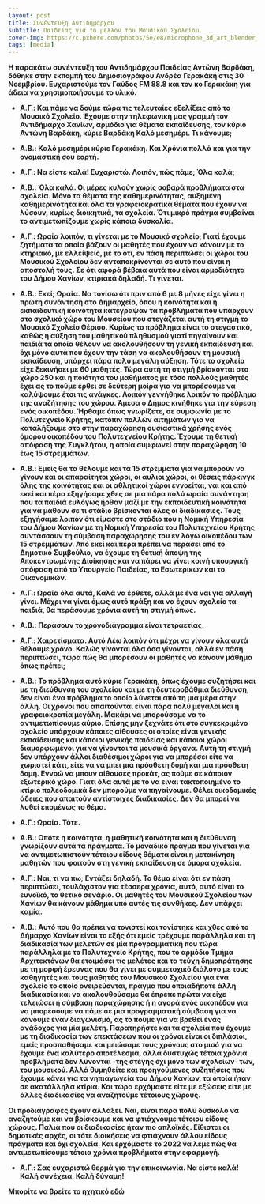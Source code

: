 ```yaml
---
layout: post
title: Συνέντευξη Αντιδημάρχου
subtitle: Παιδείας για το μέλλον του Μουσικού Σχολείου.
cover-img: https://c.pxhere.com/photos/5e/e8/microphone_3d_art_blender_party_media_communication_mic-824065.jpg!d
tags: [media]
---
```

<p><strong>
Η παρακάτω συνέντευξη του Αντιδημάρχου Παιδείας Αντώνη Βαρδάκη, δόθηκε στην εκπομπή του Δημοσιογράφου Ανδρέα Γερακάκη 
στις 30 Νοεμβρίου.
Ευχαριστούμε τον Γαύδος FM 88.8 και τον κο Γερακάκη για άδεια να χρησιμοποιήσουμε το υλικό.
<strong></p>


- Α.Γ.:
Και πάμε να δούμε τώρα τις τελευταίες εξελίξεις από το Μουσικό Σχολείο. Έχουμε στην τηλεφωνική μας γραμμή τον Αντιδήμαρχο Χανίων, αρμόδιο για θέματα εκπαίδευσης, τον κύριο Αντώνη Βαρδάκη, κύριε  Βαρδάκη Καλό μεσημέρι. Τι κάνουμε;

- Α.Β.:
Καλό μεσημέρι κύριε Γερακάκη. Και Χρόνια πολλά και για την ονομαστική σου εορτή.

- Α.Γ.:
Να είστε καλά! Ευχαριστώ. Λοιπόν, πώς πάμε; Όλα καλά;

- Α.Β.:
Όλα καλά. Οι μέρες κυλούν χωρίς σοβαρά προβλήματα στα σχολεία. Μόνο τα θέματα της καθημερινότητας, αυξημένη καθημερινότητα και όλα τα γραφειοκρατικά θέματα που έχουν να λύσουν, κυρίως διοικητικά, τα σχολεία. Ότι μικρό πράγμα συμβαίνει το αντιμετωπίζουμε χωρίς κάποια δυσκολία.

- Α.Γ.:
Ωραία λοιπόν, τι γίνεται με το Μουσικό σχολείο; Γιατί έχουμε ζητήματα τα οποία βάζουν οι μαθητές που έχουν να κάνουν με το κτηριακό, με ελλείψεις, με το ότι, εν πάση περιπτώσει οι χώροι του Μουσικού Σχολείου δεν ανταποκρίνονται σε αυτό που είναι η αποστολή τους. Σε ότι αφορά βέβαια αυτά που είναι αρμοδιότητα του Δήμου Χανίων, κτιριακά δηλαδή. Τι γίνεται.

- Α.Β.:
Εκεί; Ωραία. Να τονίσω ότι πριν από 6 με 8 μήνες είχε γίνει η πρώτη συνάντηση στο Δημαρχείο, όπου η κοινότητα και η εκπαιδευτική κοινότητα κατέγραψαν τα προβλήματα που υπάρχουν στο σχολικό χώρο του Μουσείου που στεγάζεται αυτή τη στιγμή το Μουσικό Σχολείο Θέρισο. Κυρίως το πρόβλημα είναι το στεγαστικό, καθώς η αύξηση του μαθητικού πληθυσμού γιατί πηγαίνουν και παιδιά τα οποία θέλουν να ακολουθήσουν τη γενική εκπαίδευση και όχι μόνο αυτά που έχουν την τάση να ακολουθήσουν τη μουσική εκπαίδευση, υπάρχει πάρα πολύ μεγάλη αύξηση. Τότε το σχολείο είχε ξεκινήσει με 60 μαθητές. Τώρα αυτή τη στιγμή βρίσκονται στο χώρο 250 και η ποιότητα του μαθήματος με τόσο πολλούς μαθητές έχει ας το πούμε έρθει σε δεύτερη μοίρα για να μπορέσουμε να καλύψουμε έτσι τις ανάγκες. Λοιπόν γεννήθηκε λοιπόν το πρόβλημα της αναζήτησης του χώρου. Άμεσα ο Δήμος κινήθηκε για την εύρεση ενός οικοπέδου. Ήρθαμε όπως γνωρίζετε, σε συμφωνία με το Πολυτεχνείο Κρήτης, κατόπιν πολλών αιτημάτων για να καταλήξουμε στο στην παραχώρηση ουσιαστικά χρήσης ενός όμορου οικοπέδου του Πολυτεχνείου Κρήτης. Έχουμε τη θετική απόφαση της Συγκλήτου, η οποία συμφωνεί στην παραχώρηση 10 έως 15 στρεμμάτων.

- Α.Β.:
Εμείς θα τα θέλουμε και τα 15 στρέμματα για να μπορούν να γίνουν και οι απαραίτητοι χώροι, οι αυλιοι χώροι, οι θέσεις πάρκινγκ όλης της κοινότητας και οι αθλητικοί χώροι εννοείται, ναι και από εκεί και πέρα εξηγήσαμε χθες σε μια πάρα πολύ ωραία συνάντηση που τα παιδιά ευλόγως ήρθαν μαζί με την εκπαιδευτική κοινότητα για να μάθουν σε τι στάδιο βρίσκονται όλες οι διαδικασίες. Τους εξηγήσαμε λοιπόν ότι είμαστε στο στάδιο που η Νομική Υπηρεσία του Δήμου Χανίων με τη Νομική Υπηρεσία του Πολυτεχνείου Κρήτης συντάσσουν τη σύμβαση παραχώρησης του εν λόγω οικοπέδου των 15 στρεμμάτων. Από εκεί και πέρα πρέπει να περάσει από το Δημοτικό Συμβούλιο, να έχουμε τη θετική άποψη της Αποκεντρωμένης Διοίκησης και να πάρει να γίνει κοινή υπουργική απόφαση από το Υπουργείο Παιδείας, το Εσωτερικών και το Οικονομικών.

- Α.Γ.:
Ωραία όλα αυτά, Καλά να έρθετε, αλλά με ένα ναι για αλλαγή γίνει. Μέχρι να γίνει όμως αυτό πράξη και να έχουν σχολείο τα παιδιά, θα περάσουμε χρόνια αυτή τη στιγμή όπως.

- Α.Β.:
Περάσουν το χρονοδιάγραμμα είναι τετραετίας.

- Α.Γ.:
Χαιρετίσματα. Αυτό Λέω λοιπόν ότι μέχρι να γίνουν όλα αυτά θέλουμε χρόνο. Καλώς γίνονται όλα όσα γίνονται, αλλά εν πάση περιπτώσει, τώρα πώς θα μπορέσουν οι μαθητές να κάνουν μάθημα όπως πρέπει;

- Α.Β.:
Το πρόβλημα αυτό κύριε Γερακάκη, όπως έχουμε συζητήσει και με τη διεύθυνση του σχολείου και με τη δευτεροβάθμια διεύθυνση, δεν είναι ένα πρόβλημα το οποίο λύνεται από τη μια μέρα στην άλλη. Οι χρόνοι που απαιτούνται είναι πάρα πολύ μεγάλοι και η γραφειοκρατία μεγάλη. Μακάρι να μπορούσαμε να το αντιμετωπίσουμε αύριο. Επίσης μην ξεχνάτε ότι στο συγκεκριμένο σχολείο υπάρχουν κάποιες αίθουσες οι οποίες είναι γενικής εκπαίδευσης και κάποιοι γενικής παιδείας και κάποιοι χώροι διαμορφωμένοι για να γίνονται τα μουσικά όργανα. Αυτή τη στιγμή δεν υπάρχουν άλλοι διαθέσιμοι χώροι για να μπορέσει είτε να χωριστεί κάτι, είτε να να μπει μια πρόσθετη δομή και μια πρόσθετη δομή. Εννοώ να μπουν αίθουσες προκάτ, ας πούμε σε κάποιον εξωτερικό χώρο. Γιατί όλα αυτά με το να είναι τακτοποιημένο το κτίριο πολεοδομικά δεν μπορούμε να πηγαίνουμε. Θέλει οικοδομικές άδειες που απαιτούν αντίστοιχες διαδικασίες. Δεν θα μπορεί να λυθεί επομένως το θέμα.

- Α.Γ.:
Ωραία. Τότε.

- Α.Β.:
Οπότε η κοινότητα, η μαθητική κοινότητα και η διεύθυνση γνωρίζουν αυτά τα πράγματα. Το μοναδικό πράγμα που γίνεται για να αντιμετωπιστούν τέτοιου είδους θέματα είναι η μετακίνηση μαθητών που φοιτούν στη γενική εκπαίδευση σε όμορα σχολεία.

- Α.Γ.:
Ναι, τι να πω; Εντάξει δηλαδή. Το θέμα είναι ότι εν πάση περιπτώσει, τουλάχιστον για τέσσερα χρόνια, αυτό, αυτό είναι το ευνοϊκό, το θετικό σενάριο. Οι μαθητές του Μουσικού Σχολείου των Χανίων θα κάνουν μάθημα υπό αυτές τις συνθήκες. Δεν υπάρχει καμία.

- Α.Β.:
Αυτό που θα πρέπει να τονιστεί και τονίστηκε και χθες από το Δήμαρχο Χανίων είναι το εξής ότι εμείς τρέχουμε παράλληλα και τη διαδικασία των μελετών σε μία προγραμματική που τώρα παράλληλα με το Πολυτεχνείο Κρήτης, που το αρμόδιο Τμήμα Αρχιτεκτόνων θα ετοιμάσει τις μελέτες και τα τεύχη δημοπράτησης με τη μορφή έρευνας που θα γίνει με συμμετοχικό διάλογο με τους καθηγητές και τους μαθητές του Μουσικού Σχολείου για ένα σχολείο το οποίο ονειρεύονται, πράγμα που οποιαδήποτε άλλη διαδικασία και να ακολουθούσαμε θα έπρεπε πρώτα να είχε τελειώσει η σύμβαση παραχώρησης ή η αγορά ενός οικοπέδου για να μπορέσουμε να πάμε σε μια προγραμματική σύμβαση για να κάνουμε έναν διαγωνισμό, ας το πούμε για να βρεθεί ένας ανάδοχος για μία μελέτη. Παρατηρήστε και τα σχολεία που έχουμε με τη διαδικασία των επεκτάσεων που οι χρόνοι είναι οι διπλάσιοι, εμείς προσπαθήσαμε και μειώσαμε τους χρόνους στο μισό για να έχουμε ένα καλύτερο αποτέλεσμα, αλλά δυστυχώς τέτοια χρόνια προβλήματα δεν λύνονται -της στέγης όχι μόνο των σχολείων- των, του μουσικού. Αλλά θυμηθείτε και προηγούμενες συζητήσεις που έχουμε κάνει για τα νηπιαγωγεία του Δήμου Χανίων, τα οποία ήταν σε ακατάλληλα κτίρια. Και τώρα ερχόμαστε είτε με εξώσεις είτε με άλλες διαδικασίες να αναζητούμε τέτοιους χώρους.

Οι προδιαγραφές έχουν αλλάξει. Ναι, είναι πάρα πολύ δύσκολο να αναζητούμε και να βρίσκουμε και να φτιάχνουμε τέτοιου είδους χώρους. Παλιά που οι διαδικασίες ήταν πιο απλοϊκές. Είθισται οι δημοτικές αρχές, οι τότε διοικήσεις να φτιάχνουν άλλου είδους πράγματα και όχι σχολεία. Και ερχόμαστε το 2022 να λέμε πώς θα αντιμετωπίσουμε τέτοια χρόνια προβλήματα στην εφαρμογή.

- Α.Γ.:
Σας ευχαριστώ θερμά για την επικοινωνία. Να είστε καλά! Καλή συνέχεια, Καλή δύναμη!


Μπορίτε να βρείτε το ηχητικό [εδώ](https://www.youtube.com/watch?v=7dyK61QJ6UI&t=1s)